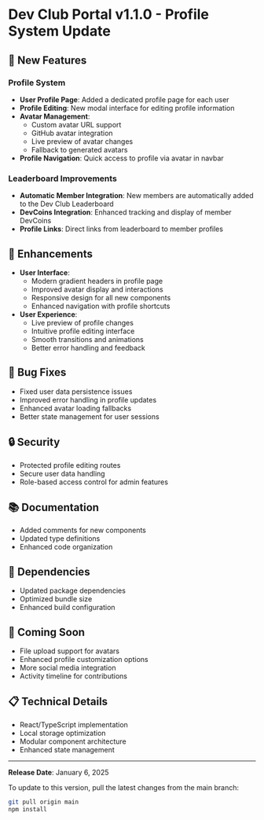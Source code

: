 # Dev Club Portal v1.1.0 - Profile System Update

## 🌟 New Features

### Profile System
- **User Profile Page**: Added a dedicated profile page for each user
- **Profile Editing**: New modal interface for editing profile information
- **Avatar Management**: 
  - Custom avatar URL support
  - GitHub avatar integration
  - Live preview of avatar changes
  - Fallback to generated avatars
- **Profile Navigation**: Quick access to profile via avatar in navbar

### Leaderboard Improvements
- **Automatic Member Integration**: New members are automatically added to the Dev Club Leaderboard
- **DevCoins Integration**: Enhanced tracking and display of member DevCoins
- **Profile Links**: Direct links from leaderboard to member profiles

## 🔧 Enhancements
- **User Interface**:
  - Modern gradient headers in profile page
  - Improved avatar display and interactions
  - Responsive design for all new components
  - Enhanced navigation with profile shortcuts
- **User Experience**:
  - Live preview of profile changes
  - Intuitive profile editing interface
  - Smooth transitions and animations
  - Better error handling and feedback

## 🐛 Bug Fixes
- Fixed user data persistence issues
- Improved error handling in profile updates
- Enhanced avatar loading fallbacks
- Better state management for user sessions

## 🔒 Security
- Protected profile editing routes
- Secure user data handling
- Role-based access control for admin features

## 📚 Documentation
- Added comments for new components
- Updated type definitions
- Enhanced code organization

## 🔄 Dependencies
- Updated package dependencies
- Optimized bundle size
- Enhanced build configuration

## 🎯 Coming Soon
- File upload support for avatars
- Enhanced profile customization options
- More social media integration
- Activity timeline for contributions

## 📋 Technical Details
- React/TypeScript implementation
- Local storage optimization
- Modular component architecture
- Enhanced state management

---

**Release Date**: January 6, 2025

To update to this version, pull the latest changes from the main branch:
```bash
git pull origin main
npm install
```
